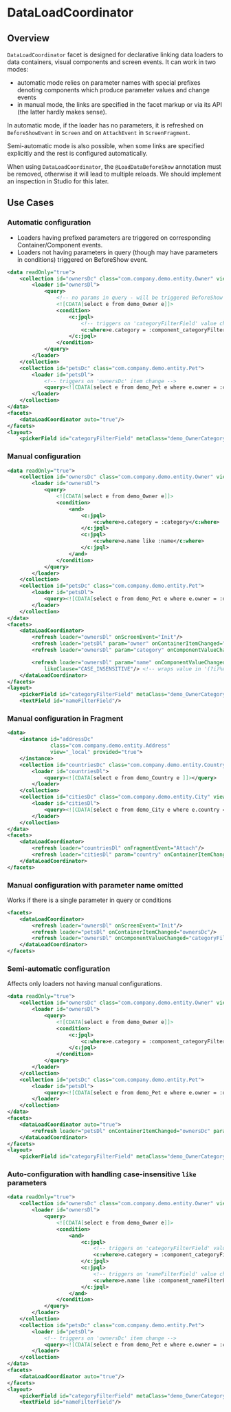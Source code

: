 # DataLoadCoordinator

## Overview

`DataLoadCoordinator` facet is designed for declarative linking data loaders to data containers, visual components and screen events. It can work in two modes: 

* automatic mode relies on parameter names with special prefixes denoting components which produce parameter values and change events
* in manual mode, the links are specified in the facet markup or via its API (the latter hardly makes sense).

In automatic mode, if the loader has no parameters, it is refreshed on `BeforeShowEvent` in `Screen` and on `AttachEvent` in `ScreenFragment`.

Semi-automatic mode is also possible, when some links are specified explicitly and the rest is configured automatically.

When using `DataLoadCoordinator`, the `@LoadDataBeforeShow` annotation must be removed, otherwise it will lead to multiple reloads. We should implement an inspection in Studio for this later.

## Use Cases

### Automatic configuration

* Loaders having prefixed parameters are triggered on corresponding Container/Component events.
* Loaders not having parameters in query (though may have parameters in conditions) triggered on BeforeShow event.

```xml
<data readOnly="true">
    <collection id="ownersDc" class="com.company.demo.entity.Owner" view="owner-with-category-view">
        <loader id="ownersDl">
            <query>
                <!-- no params in query - will be triggered BeforeShow -->
                <![CDATA[select e from demo_Owner e]]>
                <condition>
                    <c:jpql>
                        <!-- triggers on 'categoryFilterField' value change -->
                        <c:where>e.category = :component_categoryFilterField</c:where> 
                    </c:jpql>
                </condition>
            </query>
        </loader>
    </collection>
    <collection id="petsDc" class="com.company.demo.entity.Pet">
        <loader id="petsDl">
            <!-- triggers on 'ownersDc' item change -->
            <query><![CDATA[select e from demo_Pet e where e.owner = :container_ownersDc]]></query> 
        </loader>
    </collection>
</data>
<facets>
    <dataLoadCoordinator auto="true"/>
</facets>
<layout>
    <pickerField id="categoryFilterField" metaClass="demo_OwnerCategory"/>
```

### Manual configuration

```xml
<data readOnly="true">
    <collection id="ownersDc" class="com.company.demo.entity.Owner" view="owner-with-category-view">
        <loader id="ownersDl">
            <query>
                <![CDATA[select e from demo_Owner e]]>
                <condition>
                    <and>
                        <c:jpql>
                            <c:where>e.category = :category</c:where>
                        </c:jpql>
                        <c:jpql>
                            <c:where>e.name like :name</c:where>
                        </c:jpql>                    
                    </and>
                </condition>
            </query>
        </loader>
    </collection>
    <collection id="petsDc" class="com.company.demo.entity.Pet">
        <loader id="petsDl">
            <query><![CDATA[select e from demo_Pet e where e.owner = :owner]]></query>
        </loader>
    </collection>
</data>
<facets>
    <dataLoadCoordinator>
        <refresh loader="ownersDl" onScreenEvent="Init"/>
        <refresh loader="petsDl" param="owner" onContainerItemChanged="ownersDc"/>
        <refresh loader="ownersDl" param="category" onComponentValueChanged="categoryFilterField"/>

        <refresh loader="ownersDl" param="name" onComponentValueChanged="nameFilterField" 
            likeClause="CASE_INSENSITIVE"/> <!-- wraps value in '(?i)%value%' --> 
    </dataLoadCoordinator>
</facets>
<layout>
    <pickerField id="categoryFilterField" metaClass="demo_OwnerCategory"/>
    <textField id="nameFilterField"/>    
```

### Manual configuration in Fragment

```xml
<data>
    <instance id="addressDc"
              class="com.company.demo.entity.Address"
              view="_local" provided="true">
    </instance>
    <collection id="countriesDc" class="com.company.demo.entity.Country" view="_minimal">
        <loader id="countriesDl">
            <query><![CDATA[select e from demo_Country e ]]></query>
        </loader>
    </collection>
    <collection id="citiesDc" class="com.company.demo.entity.City" view="_minimal">
        <loader id="citiesDl">
            <query><![CDATA[select e from demo_City e where e.country = :container_countriesDc]]></query>
        </loader>
    </collection>
</data>
<facets>
    <dataLoadCoordinator>
        <refresh loader="countriesDl" onFragmentEvent="Attach"/>
        <refresh loader="citiesDl" param="country" onContainerItemChanged="countriesDc"/>
    </dataLoadCoordinator>
</facets>
```


### Manual configuration with parameter name omitted

Works if there is a single parameter in query or conditions
   
```xml
<facets>
    <dataLoadCoordinator>
        <refresh loader="ownersDl" onScreenEvent="Init"/>
        <refresh loader="petsDl" onContainerItemChanged="ownersDc"/>
        <refresh loader="ownersDl" onComponentValueChanged="categoryFilterField"/>
    </dataLoadCoordinator>
</facets>
```

### Semi-automatic configuration

Affects only loaders not having manual configurations.
   
```xml
<data readOnly="true">
    <collection id="ownersDc" class="com.company.demo.entity.Owner" view="owner-with-category-view">
        <loader id="ownersDl">
            <query>
                <![CDATA[select e from demo_Owner e]]>
                <condition>
                    <c:jpql>
                        <c:where>e.category = :component_categoryFilterField</c:where>
                    </c:jpql>
                </condition>
            </query>
        </loader>
    </collection>
    <collection id="petsDc" class="com.company.demo.entity.Pet">
        <loader id="petsDl">
            <query><![CDATA[select e from demo_Pet e where e.owner = :owner]]></query>
        </loader>
    </collection>
</data>
<facets>
    <dataLoadCoordinator auto="true">
        <refresh loader="petsDl" onContainerItemChanged="ownersDc" param="owner"/>
    </dataLoadCoordinator>
</facets>
<layout>
    <pickerField id="categoryFilterField" metaClass="demo_OwnerCategory"/>
```
    
### Auto-configuration with handling case-insensitive `like` parameters
   
```xml
<data readOnly="true">
    <collection id="ownersDc" class="com.company.demo.entity.Owner" view="owner-with-category-view">
        <loader id="ownersDl">
            <query>
                <![CDATA[select e from demo_Owner e]]>
                <condition>
                    <and>
                        <c:jpql>
                            <!-- triggers on 'categoryFilterField' value change -->
                            <c:where>e.category = :component_categoryFilterField</c:where>
                        </c:jpql>
                        <c:jpql>
                            <!-- triggers on 'nameFilterField' value change, automatically wraps value in '(?i)%value%' -->
                            <c:where>e.name like :component_nameFilterField</c:where>
                        </c:jpql>
                    </and>
                </condition>
            </query>
        </loader>
    </collection>
    <collection id="petsDc" class="com.company.demo.entity.Pet">
        <loader id="petsDl">
            <!-- triggers on 'ownersDc' item change -->
            <query><![CDATA[select e from demo_Pet e where e.owner = :container_ownersDc]]></query> 
        </loader>
    </collection>
</data>
<facets>
    <dataLoadCoordinator auto="true"/>
</facets>
<layout>
    <pickerField id="categoryFilterField" metaClass="demo_OwnerCategory"/>
    <textField id="nameFilterField"/>    
```
